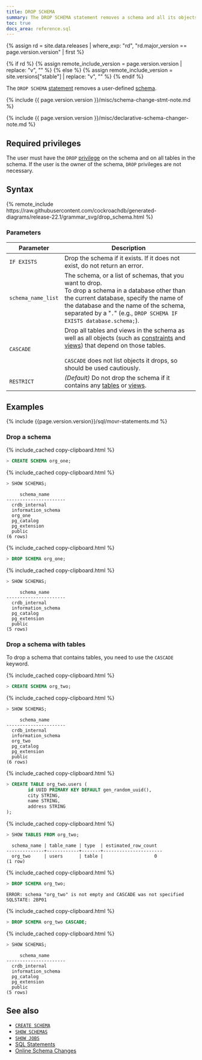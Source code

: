 ```yaml
---
title: DROP SCHEMA
summary: The DROP SCHEMA statement removes a schema and all its objects from a CockroachDB cluster.
toc: true
docs_area: reference.sql
---
```


{% assign rd = site.data.releases | where_exp: "rd", "rd.major_version == page.version.version" | first %}

{% if rd %}
{% assign remote_include_version = page.version.version | replace: "v", "" %}
{% else %}
{% assign remote_include_version = site.versions["stable"] | replace: "v", "" %}
{% endif %}

The `DROP SCHEMA` [statement](sql-statements.html) removes a user-defined [schema](sql-name-resolution.html#naming-hierarchy).

{% include {{ page.version.version }}/misc/schema-change-stmt-note.md %}

{% include {{ page.version.version }}/misc/declarative-schema-changer-note.md %}

## Required privileges

The user must have the `DROP` [privilege](security-reference/authorization.html#managing-privileges) on the schema and on all tables in the schema. If the user is the owner of the schema, `DROP` privileges are not necessary.

## Syntax

<div>
{% remote_include https://raw.githubusercontent.com/cockroachdb/generated-diagrams/release-22.1/grammar_svg/drop_schema.html %}
</div>

### Parameters

Parameter | Description
----------|------------
`IF EXISTS`   | Drop the schema if it exists. If it does not exist, do not return an error.
`schema_name_list`  | The schema, or a list of schemas, that you want to drop.<br>To drop a schema in a database other than the current database, specify the name of the database and the name of the schema, separated by a "`.`" (e.g., `DROP SCHEMA IF EXISTS database.schema;`).
`CASCADE` | Drop all tables and views in the schema as well as all objects (such as [constraints](constraints.html) and [views](views.html)) that depend on those tables.<br><br>`CASCADE` does not list objects it drops, so should be used cautiously.
`RESTRICT` | _(Default)_ Do not drop the schema if it contains any [tables](create-table.html) or [views](create-view.html).

## Examples

{% include {{page.version.version}}/sql/movr-statements.md %}

### Drop a schema

{% include_cached copy-clipboard.html %}
~~~ sql
> CREATE SCHEMA org_one;
~~~

{% include_cached copy-clipboard.html %}
~~~ sql
> SHOW SCHEMAS;
~~~

~~~
     schema_name
----------------------
  crdb_internal
  information_schema
  org_one
  pg_catalog
  pg_extension
  public
(6 rows)
~~~

{% include_cached copy-clipboard.html %}
~~~ sql
> DROP SCHEMA org_one;
~~~

{% include_cached copy-clipboard.html %}
~~~ sql
> SHOW SCHEMAS;
~~~

~~~
     schema_name
----------------------
  crdb_internal
  information_schema
  pg_catalog
  pg_extension
  public
(5 rows)
~~~

### Drop a schema with tables

To drop a schema that contains tables, you need to use the `CASCADE` keyword.

{% include_cached copy-clipboard.html %}
~~~ sql
> CREATE SCHEMA org_two;
~~~

{% include_cached copy-clipboard.html %}
~~~ sql
> SHOW SCHEMAS;
~~~

~~~
     schema_name
----------------------
  crdb_internal
  information_schema
  org_two
  pg_catalog
  pg_extension
  public
(6 rows)
~~~

{% include_cached copy-clipboard.html %}
~~~ sql
> CREATE TABLE org_two.users (
        id UUID PRIMARY KEY DEFAULT gen_random_uuid(),
        city STRING,
        name STRING,
        address STRING
);
~~~

{% include_cached copy-clipboard.html %}
~~~ sql
> SHOW TABLES FROM org_two;
~~~

~~~
  schema_name | table_name | type  | estimated_row_count
--------------+------------+-------+----------------------
  org_two     | users      | table |                   0
(1 row)
~~~

{% include_cached copy-clipboard.html %}
~~~ sql
> DROP SCHEMA org_two;
~~~

~~~
ERROR: schema "org_two" is not empty and CASCADE was not specified
SQLSTATE: 2BP01
~~~

{% include_cached copy-clipboard.html %}
~~~ sql
> DROP SCHEMA org_two CASCADE;
~~~

{% include_cached copy-clipboard.html %}
~~~ sql
> SHOW SCHEMAS;
~~~

~~~
     schema_name
----------------------
  crdb_internal
  information_schema
  pg_catalog
  pg_extension
  public
(5 rows)
~~~

## See also

- [`CREATE SCHEMA`](create-schema.html)
- [`SHOW SCHEMAS`](show-schemas.html)
- [`SHOW JOBS`](show-jobs.html)
- [SQL Statements](sql-statements.html)
- [Online Schema Changes](online-schema-changes.html)
